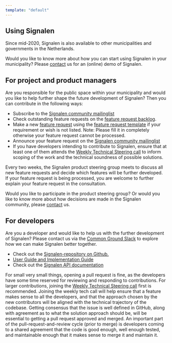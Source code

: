 ```yaml
---
template: "default"
---
```


## Using Signalen

Since mid-2020, Signalen is also available to other municipalities and governments in the Netherlands.

Would you like to know more about how you can start using Signalen in your municipality? Please [contact](/en/contact/) us for an (online) demo of Signalen.

## For project and product managers

Are you responsible for the public space within your municipality and would you like to help further shape the future development of Signalen?
Then you can contribute in the following ways:

- Subscribe to the [Signalen community mailinglist](https://lists.publiccode.net/mailman/postorius/lists/signalen-discuss.lists.publiccode.net/)
- Check outstanding feature requests on the [feature request backlog](https://github.com/orgs/Signalen/projects/2).
- Make a new [feature request](https://github.com/Signalen/product-steering/issues/new?assignees=&labels=enhancement&template=feature_request.md&title=%5BFEATURE-REQUEST%5D) using the [feature request template](https://github.com/Signalen/product-steering/tree/main/.github/ISSUE_TEMPLATE) if your requirement or wish is not listed. Note: Please fill it in completely otherwise your feature request cannot be processed.
- Announce your feature request on the [Signalen community mailinglist](https://lists.publiccode.net/mailman/postorius/lists/signalen-discuss.lists.publiccode.net/)
- If you have developers intending to contribute to Signalen, ensure that at least one of them attends the [Weekly Technical Steering call](https://signalen.org/en/contact/) to inform scoping of the work and the technical soundness of possible solutions.

Every two weeks, the Signalen product steering group meets to discuss all new feature requests and decide which features will be further developed. If your feature request is being processed, you are welcome to further explain your feature request in the consultation.

Would you like to participate in the product steering group? Or would you like to know more about how decisions are made in the Signalen community, please [contact](/en/contact/) us.

## For developers

Are you a developer and would like to help us with the further development of Signalen? Please contact us via the [Common Ground Slack](https://join.slack.com/t/samenorganiseren/shared_invite/zt-dex1d7sk-wy11sKYWCF0qQYjJHSMW5Q) to explore how we can make Signalen better together.

- Check out the [Signalen-repository on Github.](https://github.com/signalen)
- [User Guide and Implementation Guide](https://docs.signalen.org)
- Check out the [Signalen API documentation](https://api.data.amsterdam.nl/api/swagger/?url=/signals/swagger/openapi.yaml)

For small very small things, opening a pull request is fine, as the developers have some time reserved for reviewing and responding to contributions.
For larger contributions, joining the [Weekly Technical Steering call](https://signalen.org/en/contact/) first is recommended.
Joining the weekly tech call will help ensure that a feature makes sense to all the developers, and that the approach chosen by the new contributors will be aligned with the technical trajectory of the codebase.
Getting consensus that the issue is well defined in GitHub, along with agreement as to what the solution approach should be, will be essential to getting a pull request approved and merged.
An important part of the pull-request-and-review cycle (prior to merge) is developers coming to a shared agreement that the code is good enough, well enough tested, and maintainable enough that it makes sense to merge it and maintain it.
